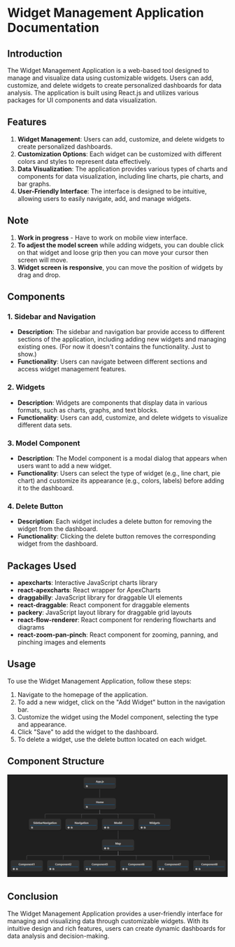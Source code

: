 # Widget Management Application Documentation

## Introduction

The Widget Management Application is a web-based tool designed to manage and visualize data using customizable widgets. Users can add, customize, and delete widgets to create personalized dashboards for data analysis. The application is built using React.js and utilizes various packages for UI components and data visualization.

## Features

1. **Widget Management**: Users can add, customize, and delete widgets to create personalized dashboards.
2. **Customization Options**: Each widget can be customized with different colors and styles to represent data effectively.
3. **Data Visualization**: The application provides various types of charts and components for data visualization, including line charts, pie charts, and bar graphs.
4. **User-Friendly Interface**: The interface is designed to be intuitive, allowing users to easily navigate, add, and manage widgets.

## Note

1. **Work in progress** - Have to work on mobile view interface.
2. **To adjest the model screen** while adding widgets, you can double click on that widget and loose grip then you can move your cursor then screen will move.
3. **Widget screen is responsive**, you can move the position of widgets by drag and drop. 


## Components

### 1. Sidebar and Navigation

- **Description**: The sidebar and navigation bar provide access to different sections of the application, including adding new widgets and managing existing ones. (For now it doesn't contains the functionality. Just to show.)
- **Functionality**: Users can navigate between different sections and access widget management features.

### 2. Widgets

- **Description**: Widgets are components that display data in various formats, such as charts, graphs, and text blocks.
- **Functionality**: Users can add, customize, and delete widgets to visualize different data sets.

### 3. Model Component

- **Description**: The Model component is a modal dialog that appears when users want to add a new widget.
- **Functionality**: Users can select the type of widget (e.g., line chart, pie chart) and customize its appearance (e.g., colors, labels) before adding it to the dashboard.

### 4. Delete Button

- **Description**: Each widget includes a delete button for removing the widget from the dashboard.
- **Functionality**: Clicking the delete button removes the corresponding widget from the dashboard.

## Packages Used

- **apexcharts**: Interactive JavaScript charts library
- **react-apexcharts**: React wrapper for ApexCharts
- **draggabilly**: JavaScript library for draggable UI elements
- **react-draggable**: React component for draggable elements
- **packery**: JavaScript layout library for draggable grid layouts
- **react-flow-renderer**: React component for rendering flowcharts and diagrams
- **react-zoom-pan-pinch**: React component for zooming, panning, and pinching images and elements

## Usage

To use the Widget Management Application, follow these steps:

1. Navigate to the homepage of the application.
2. To add a new widget, click on the "Add Widget" button in the navigation bar.
3. Customize the widget using the Model component, selecting the type and appearance.
4. Click "Save" to add the widget to the dashboard.
5. To delete a widget, use the delete button located on each widget.

## Component Structure

![App Tree](./src/components/images/appTree.png)

## Conclusion

The Widget Management Application provides a user-friendly interface for managing and visualizing data through customizable widgets. With its intuitive design and rich features, users can create dynamic dashboards for data analysis and decision-making. 
